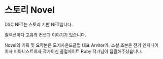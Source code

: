 # 스토리 Novel

DSC NFT는 스토리 기반 NFT입니다.&#x20;

컬렉션마다 고유의 컨셉과 이야기가 있습니다.



Novel의 기획 및 요약본은 도지사운드클럽 대표 Arvitor가, 소설 초본은 전기 엔지니어이자 피아니스트이자 작가이신 클럽메이트 Ruby 작가님이 집필해주셨습니다.
